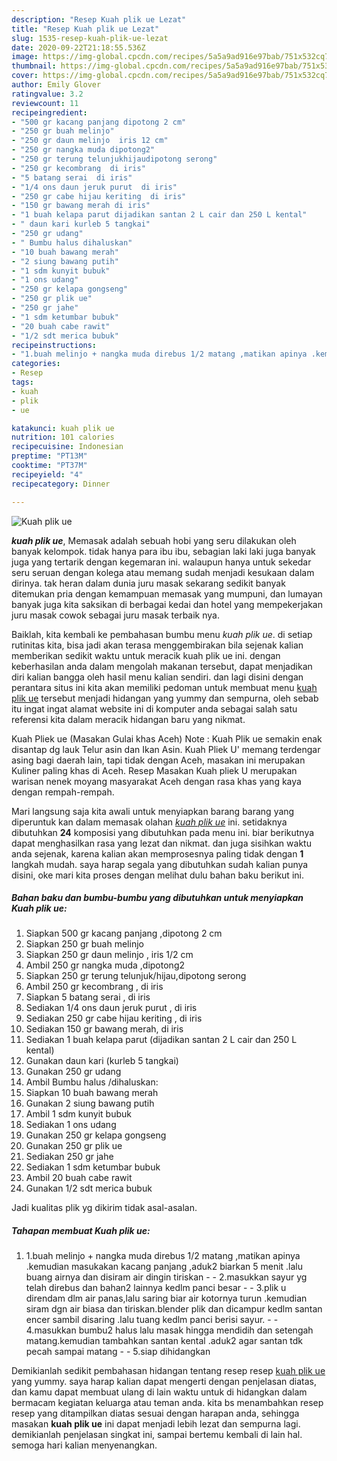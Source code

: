 ```yaml
---
description: "Resep Kuah plik ue Lezat"
title: "Resep Kuah plik ue Lezat"
slug: 1535-resep-kuah-plik-ue-lezat
date: 2020-09-22T21:18:55.536Z
image: https://img-global.cpcdn.com/recipes/5a5a9ad916e97bab/751x532cq70/kuah-plik-ue-foto-resep-utama.jpg
thumbnail: https://img-global.cpcdn.com/recipes/5a5a9ad916e97bab/751x532cq70/kuah-plik-ue-foto-resep-utama.jpg
cover: https://img-global.cpcdn.com/recipes/5a5a9ad916e97bab/751x532cq70/kuah-plik-ue-foto-resep-utama.jpg
author: Emily Glover
ratingvalue: 3.2
reviewcount: 11
recipeingredient:
- "500 gr kacang panjang dipotong 2 cm"
- "250 gr buah melinjo"
- "250 gr daun melinjo  iris 12 cm"
- "250 gr nangka muda dipotong2"
- "250 gr terung telunjukhijaudipotong serong"
- "250 gr kecombrang  di iris"
- "5 batang serai  di iris"
- "1/4 ons daun jeruk purut  di iris"
- "250 gr cabe hijau keriting  di iris"
- "150 gr bawang merah di iris"
- "1 buah kelapa parut dijadikan santan 2 L cair dan 250 L kental"
- " daun kari kurleb 5 tangkai"
- "250 gr udang"
- " Bumbu halus dihaluskan"
- "10 buah bawang merah"
- "2 siung bawang putih"
- "1 sdm kunyit bubuk"
- "1 ons udang"
- "250 gr kelapa gongseng"
- "250 gr plik ue"
- "250 gr jahe"
- "1 sdm ketumbar bubuk"
- "20 buah cabe rawit"
- "1/2 sdt merica bubuk"
recipeinstructions:
- "1.buah melinjo + nangka muda direbus 1/2 matang ,matikan apinya .kemudian masukakan kacang panjang ,aduk2 biarkan 5 menit .lalu buang airnya dan disiram air dingin tiriskan  2.masukkan sayur yg telah direbus dan bahan2 lainnya kedlm panci besar  3.plik u direndam dlm air panas,lalu saring biar air kotornya turun .kemudian siram dgn air biasa dan tiriskan.blender plik dan dicampur kedlm santan encer sambil disaring .lalu tuang kedlm panci berisi sayur.  4.masukkan bumbu2 halus lalu masak hingga mendidih dan setengah matang.kemudian tambahkan santan kental .aduk2 agar santan tdk pecah sampai matang  5.siap dihidangkan"
categories:
- Resep
tags:
- kuah
- plik
- ue

katakunci: kuah plik ue 
nutrition: 101 calories
recipecuisine: Indonesian
preptime: "PT13M"
cooktime: "PT37M"
recipeyield: "4"
recipecategory: Dinner

---
```



![Kuah plik ue](https://img-global.cpcdn.com/recipes/5a5a9ad916e97bab/751x532cq70/kuah-plik-ue-foto-resep-utama.jpg)

<b><i>kuah plik ue</i></b>, Memasak adalah sebuah hobi yang seru dilakukan oleh banyak kelompok. tidak hanya para ibu ibu, sebagian laki laki juga banyak juga yang tertarik dengan kegemaran ini. walaupun hanya untuk sekedar seru seruan dengan kolega atau memang sudah menjadi kesukaan dalam dirinya. tak heran dalam dunia juru masak sekarang sedikit banyak ditemukan pria dengan kemampuan memasak yang mumpuni, dan lumayan banyak juga kita saksikan di berbagai kedai dan hotel yang mempekerjakan juru masak cowok sebagai juru masak terbaik nya.

Baiklah, kita kembali ke pembahasan bumbu menu <i>kuah plik ue</i>. di setiap rutinitas kita, bisa jadi akan terasa menggembirakan bila sejenak kalian memberikan sedikit waktu untuk meracik kuah plik ue ini. dengan keberhasilan anda dalam mengolah makanan tersebut, dapat menjadikan diri kalian bangga oleh hasil menu kalian sendiri. dan lagi disini dengan perantara situs ini kita akan memiliki pedoman untuk membuat menu <u>kuah plik ue</u> tersebut menjadi hidangan yang yummy dan sempurna, oleh sebab itu ingat ingat alamat website ini di komputer anda sebagai salah satu referensi kita dalam meracik hidangan baru yang nikmat.

Kuah Pliek ue (Masakan Gulai khas Aceh) Note : Kuah Plik ue semakin enak disantap dg lauk Telur asin dan Ikan Asin. Kuah Pliek U&#39; memang terdengar asing bagi daerah lain, tapi tidak dengan Aceh, masakan ini merupakan Kuliner paling khas di Aceh. Resep Masakan Kuah pliek U merupakan warisan nenek moyang masyarakat Aceh dengan rasa khas yang kaya dengan rempah-rempah.


Mari langsung saja kita awali untuk menyiapkan barang barang yang diperuntuk kan dalam memasak olahan <u><i>kuah plik ue</i></u> ini. setidaknya dibutuhkan <b>24</b> komposisi yang dibutuhkan pada menu ini. biar berikutnya dapat menghasilkan rasa yang lezat dan nikmat. dan juga sisihkan waktu anda sejenak, karena kalian akan memprosesnya paling tidak dengan <b>1</b> langkah mudah. saya harap segala yang dibutuhkan sudah kalian punya disini, oke mari kita proses dengan melihat dulu bahan baku berikut ini.

<!--inarticleads1-->

##### Bahan baku dan bumbu-bumbu yang dibutuhkan untuk menyiapkan Kuah plik ue:

1. Siapkan 500 gr kacang panjang ,dipotong 2 cm
1. Siapkan 250 gr buah melinjo
1. Siapkan 250 gr daun melinjo , iris 1/2 cm
1. Ambil 250 gr nangka muda ,dipotong2
1. Siapkan 250 gr terung telunjuk/hijau,dipotong serong
1. Ambil 250 gr kecombrang , di iris
1. Siapkan 5 batang serai , di iris
1. Sediakan 1/4 ons daun jeruk purut , di iris
1. Sediakan 250 gr cabe hijau keriting , di iris
1. Sediakan 150 gr bawang merah, di iris
1. Sediakan 1 buah kelapa parut (dijadikan santan 2 L cair dan 250 L kental)
1. Gunakan  daun kari (kurleb 5 tangkai)
1. Gunakan 250 gr udang
1. Ambil  Bumbu halus /dihaluskan:
1. Siapkan 10 buah bawang merah
1. Gunakan 2 siung bawang putih
1. Ambil 1 sdm kunyit bubuk
1. Sediakan 1 ons udang
1. Gunakan 250 gr kelapa gongseng
1. Gunakan 250 gr plik ue
1. Sediakan 250 gr jahe
1. Sediakan 1 sdm ketumbar bubuk
1. Ambil 20 buah cabe rawit
1. Gunakan 1/2 sdt merica bubuk


Jadi kualitas plik yg dikirim tidak asal-asalan. 

<!--inarticleads2-->

##### Tahapan membuat Kuah plik ue:

1. 1.buah melinjo + nangka muda direbus 1/2 matang ,matikan apinya .kemudian masukakan kacang panjang ,aduk2 biarkan 5 menit .lalu buang airnya dan disiram air dingin tiriskan -  - 2.masukkan sayur yg telah direbus dan bahan2 lainnya kedlm panci besar -  - 3.plik u direndam dlm air panas,lalu saring biar air kotornya turun .kemudian siram dgn air biasa dan tiriskan.blender plik dan dicampur kedlm santan encer sambil disaring .lalu tuang kedlm panci berisi sayur. -  - 4.masukkan bumbu2 halus lalu masak hingga mendidih dan setengah matang.kemudian tambahkan santan kental .aduk2 agar santan tdk pecah sampai matang -  - 5.siap dihidangkan




Demikianlah sedikit pembahasan hidangan tentang resep resep <u>kuah plik ue</u> yang yummy. saya harap kalian dapat mengerti dengan penjelasan diatas, dan kamu dapat membuat ulang di lain waktu untuk di hidangkan dalam bermacam kegiatan keluarga atau teman anda. kita bs menambahkan resep resep yang ditampilkan diatas sesuai dengan harapan anda, sehingga masakan <b>kuah plik ue</b> ini dapat menjadi lebih lezat dan sempurna lagi. demikianlah penjelasan singkat ini, sampai bertemu kembali di lain hal. semoga hari kalian menyenangkan.
